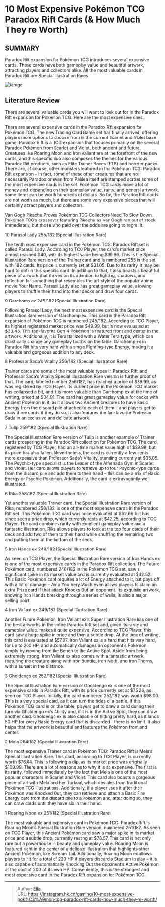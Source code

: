 # 10 Most Expensive Pokémon TCG Paradox Rift Cards (&amp; How Much They re Worth)


## SUMMARY 


 Paradox Rift expansion for Pokémon TCG introduces several expensive cards. 
 These cards have both gameplay value and beautiful artwork, attracting players and collectors alike. 
 All the most valuable cards in Paradox Rift are Special Illustration Rares. 

![iamge](https://static1.srcdn.com/wordpress/wp-content/uploads/2023/11/10-most-expensive-pok-mon-tcg-paradox-rift-cards-how-much-they-re-worth.jpg)

## Literature Review

There are several valuable cards you will want to look out for in the Paradox Rift expansion for Pokémon TCG. Here are the most expensive ones.




There are several expensive cards in the Paradox Rift expansion for Pokémon TCG. The new Trading Card Game set has finally arrived, offering players more options to choose from in the current Scarlet and Violet base game. Paradox Rift is a TCG expansion that focuses primarily on the several Paradox Pokémon from Scarlet and Violet, both ancient and future. Creatures like Roaring Moon and Iron Valiant are at the forefront of the new cards, and this specific duo also composes the themes for the various Paradox Rift products, such as Elite Trainer Boxes (ETB) and booster packs.
There are, of course, other monsters featured in the Pokémon TCG: Paradox Rift expansion – in fact, some of these other creatures that are not necessarily Paradox or even from Paldea itself are stamped across some of the most expensive cards in the set. Pokémon TCG cards move a lot of money and, depending on their gameplay value, rarity, and general artwork, some items can be worth hundreds of dollars. So far, the Paradox Rift cards are not worth as much, but there are some very expensive pieces that will certainly attract players and collectors.
            
 
 Van Gogh Pikachu Proves Pokémon TCG Collectors Need To Slow Down 
​​​​​​​Pokémon TCG’s crossover featuring Pikachu as Van Gogh ran out of stock immediately, but those who paid over the odds are going to regret it.













 








 10  Parasol Lady 
255/182 (Special Illustration Rare)
        

The tenth most expensive card in the Pokémon TCG: Paradox Rift set is called Parasol Lady. According to TCG Player, the card’s market price almost reached $40, with its highest value being $39.96. This is the Special Illustration Rare version of the Trainer card and is numbered 255 in the set with 182 cards. Its price is currently set at $31.05.
Due to its rarity, it may be hard to obtain this specific card. In addition to that, it also boasts a beautiful piece of artwork that thrives on its attention to lighting, shadows, and reflection for something that resembles the art style of the popular anime movie Your Name. Parasol Lady also has great gameplay value, allowing players to shuffle their hand into their decks and draw four cards.





 9  Garchomp ex 
245/182 (Special Illustration Rare)


 







Following Parasol Lady, the next most expensive card is the Special Illustration Rare version of Garchomp ex. This card in the Paradox Rift expansion of Pokémon TCG is numbered 245/182. According to TCG Player, its highest registered market price was $49.99, but is now evaluated at $33.43.
This fan-favorite Gen 4 Pokémon is featured front and center in the artwork. Additionally, it is Terastallized with a Water Tera type, which can drastically change any gameplay tactics on the table. Garchomp ex in Paradox Rift hits very hard with a single Fighting-type Energy, making it a valuable and gorgeous addition to any deck.





 8  Professor Sada’s Vitality 
256/182 (Special Illustration Rare)
        

Trainer cards are some of the most valuable types in Paradox Rift, and Professor Sada’s Vitality Special Illustration Rare version is further proof of that. The card, labeled number 256/182, has reached a price of $39.99, as was registered by TCG Player. Its current price in the Pokémon TCG market has collapsed a bit, and it is more valuable than Garchomp ex at the time of writing, priced at $34.91.
The card has great gameplay value for decks with Ancient Pokémon in it, as it allows two Ancient creatures to have Basic Energy from the discard pile attached to each of them – and players get to draw three cards if they do so. It also features the fan-favorite Professor Sada in an exclusive and delicate artwork.





 7  Tulip 
259/182 (Special Illustration Rare)
        

The Special Illustration Rare version of Tulip is another example of Trainer cards prospering in the Paradox Rift collection for Pokémon TCG. The card, registered by TCG Player, had an all-time market value high of $39.98, but its price has also fallen. Nevertheless, the card is currently a few cents more expensive than Professor Sada’s Vitality, standing currently at $35.05.
The Psychic-type specialist is the Leader of the Alfornada Gym in Scarlet and Violet. Her card allows players to retrieve up to four Psychic-type cards from the discard pile and add them to their hand – this can be a mix of Basic Energy or Psychic Pokémon. Additionally, the card is extravagantly well illustrated.





 6  Rika 
258/182 (Special Illustration Rare)
        

Yet another valuable Trainer card, the Special Illustration Rare version of Rika, numbered 258/182, is one of the most expensive cards in the Paradox Rift set. This Pokémon TCG card was once evaluated at $62.66 but has since seen a price drop, which currently rests at $42.25, according to TCG Player.
The card combines rarity with excellent gameplay value and a fantastic illustration. Rika allows players to look at the top four cards of their deck and add two of them to their hand while shuffling the remaining two and putting them at the bottom of the deck.





 5  Iron Hands ex 
248/182 (Special Illustration Rare)
        

As seen on TCG Player, the Special Illustration Rare version of Iron Hands ex is one of the most expensive cards in the Paradox Rift collection. The Future Pokémon card, numbered 248/182 in the Pokémon TCG set, saw a significant spike in its market value and is currently evaluated at $42.52.
This Basic Pokémon card requires a lot of Energy attached to it, but pays off with a lot of damage – Amp You Very Much even allows players to claim an extra Prize card if that attack Knocks Out an opponent. Its exquisite artwork, showing Iron Hands breaking through a series of walls, is also a major selling point.





 4  Iron Valiant ex 
249/182 (Special Illustration Rare)


 







Another Future Pokémon, Iron Valiant ex’s Super Illustration Rare has one of the best artworks in the entire Paradox Rift set and, given its rarity and gameplay value, makes it quite expensive. According to TCG Player, this card saw a huge spike in price and then a subtle drop. At the time of writing, this card is evaluated at $57.07.
Iron Valiant ex is a hard that hits very hard, for up to 200 HP, and automatically damages an opponent’s Pokémon simply by moving from the Bench to the Active Spot. Aside from being extremely strong, Iron Valiant ex also comes with a fantastic artwork, featuring the creature along with Iron Bundle, Iron Moth, and Iron Thorns, with a sunset in the distance.





 3  Gholdengo ex 
252/182 (Special Illustration Rare)
        

The Special Illustration Rare version of Gholdengo ex is one of the most expensive cards in Paradox Rift, with its price currently set at $75.26, as seen on TCG Player. Initially, the card numbered 252/182 was worth $98.00. This is a very special card, as it can turn the tides of a battle.
If this Pokémon TCG card is on the table, players get to draw a card during their turn via Gholdengo ex’s Ability and, if it is in the Active Spot, they can draw another card. Gholdengo ex is also capable of hitting pretty hard, as it lands 50 HP for every Basic Energy card that is discarded – there is no limit. It also helps that the artwork is beautiful and features the Pokémon front and center.





 2  Mela 
254/182 (Special Illustration Rare)
        

The most expensive Trainer card in Pokémon TCG: Paradox Rift is Mela’s Special Illustration Rare. This card, according to TCG Player, is currently worth $76.04. This is following a dip, as its market price was originally $109.99. There are a lot of reasons as to why it is so expensive. The first is its rarity, followed immediately by the fact that Mela is one of the most popular characters in Scarlet and Violet.
This card also boasts a gorgeous piece of art with Mela and her Torkoal, which deviates from traditional Pokémon TCG illustrations. Additionally, if a player uses it after their Pokémon was Knocked Out, they can retrieve and attach a Basic Fire Energy card from the discard pile to a Pokémon and, after doing so, they can draw cards until they have six in their hand.





 1  Roaring Moon ex 
251/182 (Special Illustration Rare)


 







The most valuable and expensive card in Pokémon TCG: Paradox Rift is Roaring Moon’s Special Illustration Rare version, numbered 251/182. As seen on TCG Player, this Ancient Pokémon card saw a major spike in its market price and a subtle drop, currently resting at $78.57. This card is not only rare but a powerhouse in beauty and gameplay value.
Roaring Moon is featured right in the center of a delicate illustration that highlights other Ancient Pokémon, like Scream Tail. Additionally, Roaring Moon ex allows players to hit for a total of 220 HP if players discard a Stadium in play – it is also capable of automatically Knocking Out the opponent’s Active Pokémon at the cost of 200 of its own HP. Conveniently, this is the strongest and most expensive card in the Paradox Rift expansion for Pokémon TCG.


---

> Author: [Ella](https://instagram.hk.cn/)  
> URL: https://instagram.hk.cn/gaming/10-most-expensive-pok%C3%A9mon-tcg-paradox-rift-cards-how-much-they-re-worth/  

